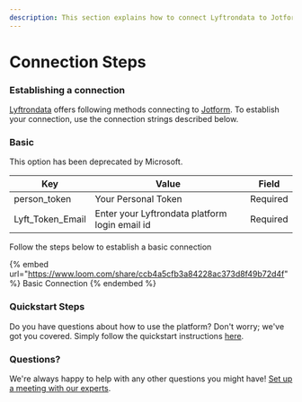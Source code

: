 ```yaml
---
description: This section explains how to connect Lyftrondata to Jotform.
---
```


# Connection Steps

### Establishing a connection

[Lyftrondata](https://www.lyftrondata.com) offers following methods connecting to [Jotform](https://www.lyftrondata.com/integration/business-analytics/jot-form/). To establish your connection, use the connection strings described below.

### Basic

This option has been deprecated by Microsoft.

| Key                | Value                                          | Field    |
| ------------------ | ---------------------------------------------- | -------- |
| person\_token      | Your Personal Token                            | Required |
| Lyft\_Token\_Email | Enter your Lyftrondata platform login email id | Required |

Follow the steps below to establish a basic connection

{% embed url="https://www.loom.com/share/ccb4a5cfb3a84228ac373d8f49b72d4f" %}
Basic Connection
{% endembed %}

### Quickstart Steps

Do you have questions about how to use the platform? Don't worry; we've got you covered. Simply follow the quickstart instructions [here](README.md).

### Questions? <a href="#questions" id="questions"></a>

We're always happy to help with any other questions you might have! [Set up a meeting with our experts](https://www.lyftrondata.com/book-a-meeting/).
